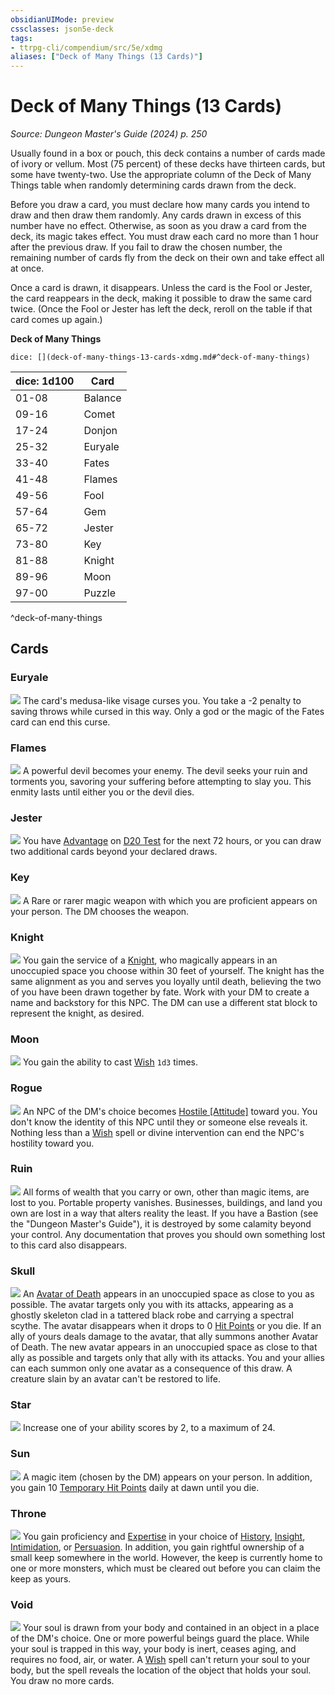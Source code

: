```yaml
---
obsidianUIMode: preview
cssclasses: json5e-deck
tags:
- ttrpg-cli/compendium/src/5e/xdmg
aliases: ["Deck of Many Things (13 Cards)"]
---
```

# Deck of Many Things (13 Cards)
*Source: Dungeon Master's Guide (2024) p. 250*  

Usually found in a box or pouch, this deck contains a number of cards made of ivory or vellum. Most (75 percent) of these decks have thirteen cards, but some have twenty-two. Use the appropriate column of the Deck of Many Things table when randomly determining cards drawn from the deck.

Before you draw a card, you must declare how many cards you intend to draw and then draw them randomly. Any cards drawn in excess of this number have no effect. Otherwise, as soon as you draw a card from the deck, its magic takes effect. You must draw each card no more than 1 hour after the previous draw. If you fail to draw the chosen number, the remaining number of cards fly from the deck on their own and take effect all at once.

Once a card is drawn, it disappears. Unless the card is the Fool or Jester, the card reappears in the deck, making it possible to draw the same card twice. (Once the Fool or Jester has left the deck, reroll on the table if that card comes up again.)

**Deck of Many Things**

`dice: [](deck-of-many-things-13-cards-xdmg.md#^deck-of-many-things)`

| dice: 1d100 | Card |
|-------------|------|
| 01-08 | Balance |
| 09-16 | Comet |
| 17-24 | Donjon |
| 25-32 | Euryale |
| 33-40 | Fates |
| 41-48 | Flames |
| 49-56 | Fool |
| 57-64 | Gem |
| 65-72 | Jester |
| 73-80 | Key |
| 81-88 | Knight |
| 89-96 | Moon |
| 97-00 | Puzzle |
^deck-of-many-things

## Cards

### Euryale
![](3-Mechanics/CLI/decks/img/deck-of-many-things-22-euryale.webp#card)
The card's medusa-like visage curses you. You take a -2 penalty to saving throws while cursed in this way. Only a god or the magic of the Fates card can end this curse.

### Flames
![](3-Mechanics/CLI/decks/img/deck-of-many-things-20-flames.webp#card)
A powerful devil becomes your enemy. The devil seeks your ruin and torments you, savoring your suffering before attempting to slay you. This enmity lasts until either you or the devil dies.

### Jester
![](3-Mechanics/CLI/decks/img/deck-of-many-things-14-jester.webp#card)
You have [Advantage](3-Mechanics/CLI/rules/variant-rules/advantage-xphb.md) on [D20 Test](3-Mechanics/CLI/rules/variant-rules/d20-test-xphb.md) for the next 72 hours, or you can draw two additional cards beyond your declared draws.

### Key
![](3-Mechanics/CLI/decks/img/deck-of-many-things-02-key.webp#card)
A Rare or rarer magic weapon with which you are proficient appears on your person. The DM chooses the weapon.

### Knight
![](3-Mechanics/CLI/decks/img/deck-of-many-things-09-knight.webp#card)
You gain the service of a [Knight](3-Mechanics/CLI/bestiary/humanoid/knight-xmm.md), who magically appears in an unoccupied space you choose within 30 feet of yourself. The knight has the same alignment as you and serves you loyally until death, believing the two of you have been drawn together by fate. Work with your DM to create a name and backstory for this NPC. The DM can use a different stat block to represent the knight, as desired.

### Moon
![](3-Mechanics/CLI/decks/img/deck-of-many-things-11-moon.webp#card)
You gain the ability to cast [Wish](3-Mechanics/CLI/spells/wish-xphb.md) `1d3` times.

### Rogue
![](3-Mechanics/CLI/decks/img/deck-of-many-things-06-rogue.webp#card)
An NPC of the DM's choice becomes [Hostile [Attitude]](3-Mechanics/CLI/rules/variant-rules/hostile-attitude-xphb.md) toward you. You don't know the identity of this NPC until they or someone else reveals it. Nothing less than a [Wish](3-Mechanics/CLI/spells/wish-xphb.md) spell or divine intervention can end the NPC's hostility toward you.

### Ruin
![](3-Mechanics/CLI/decks/img/deck-of-many-things-16-ruin.webp#card)
All forms of wealth that you carry or own, other than magic items, are lost to you. Portable property vanishes. Businesses, buildings, and land you own are lost in a way that alters reality the least. If you have a Bastion (see the "Dungeon Master's Guide"), it is destroyed by some calamity beyond your control. Any documentation that proves you should own something lost to this card also disappears.

### Skull
![](3-Mechanics/CLI/decks/img/deck-of-many-things-19-skull.webp#card)
An [Avatar of Death](3-Mechanics/CLI/bestiary/undead/avatar-of-death-xdmg.md) appears in an unoccupied space as close to you as possible. The avatar targets only you with its attacks, appearing as a ghostly skeleton clad in a tattered black robe and carrying a spectral scythe. The avatar disappears when it drops to 0 [Hit Points](3-Mechanics/CLI/rules/variant-rules/hit-points-xphb.md) or you die. If an ally of yours deals damage to the avatar, that ally summons another Avatar of Death. The new avatar appears in an unoccupied space as close to that ally as possible and targets only that ally with its attacks. You and your allies can each summon only one avatar as a consequence of this draw. A creature slain by an avatar can't be restored to life.

### Star
![](3-Mechanics/CLI/decks/img/deck-of-many-things-13-star.webp#card)
Increase one of your ability scores by 2, to a maximum of 24.

### Sun
![](3-Mechanics/CLI/decks/img/deck-of-many-things-10-sun.webp#card)
A magic item (chosen by the DM) appears on your person. In addition, you gain 10 [Temporary Hit Points](3-Mechanics/CLI/rules/variant-rules/temporary-hit-points-xphb.md) daily at dawn until you die.

### Throne
![](3-Mechanics/CLI/decks/img/deck-of-many-things-15-throne.webp#card)
You gain proficiency and [Expertise](3-Mechanics/CLI/rules/variant-rules/expertise-xphb.md) in your choice of [History](3-Mechanics/CLI/rules/skills.md#History), [Insight](3-Mechanics/CLI/rules/skills.md#Insight), [Intimidation](3-Mechanics/CLI/rules/skills.md#Intimidation), or [Persuasion](3-Mechanics/CLI/rules/skills.md#Persuasion). In addition, you gain rightful ownership of a small keep somewhere in the world. However, the keep is currently home to one or more monsters, which must be cleared out before you can claim the keep as yours.

### Void
![](3-Mechanics/CLI/decks/img/deck-of-many-things-18-void.webp#card)
Your soul is drawn from your body and contained in an object in a place of the DM's choice. One or more powerful beings guard the place. While your soul is trapped in this way, your body is inert, ceases aging, and requires no food, air, or water. A [Wish](3-Mechanics/CLI/spells/wish-xphb.md) spell can't return your soul to your body, but the spell reveals the location of the object that holds your soul. You draw no more cards.
